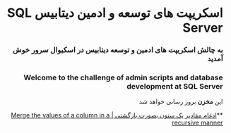 <div dir="rtl">

# اسکریپت های توسعه و ادمین دیتابیس SQL Server
### به چالش اسکریپت های ادمین و توسعه دیتابیس در اسکیوال سرور خوش آمدید
### Welcome to the challenge of admin scripts and database development at SQL Server
این **مخزن** بروز رسانی خواهد شد

**[ادغام مقادیر یک ستون بصورت بازگشتی | Merge the values of a column in a recursive manner](https://github.com/miladkeshvari/SQLServer-ScriptChallenge/tree/master/CTE%20Recursive%20And%20For-XML)

</div>
